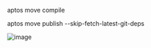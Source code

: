 aptos move compile

aptos move publish --skip-fetch-latest-git-deps

![image](https://github.com/user-attachments/assets/12ea14b8-7f0a-4684-b0fa-fd4173e83806)

